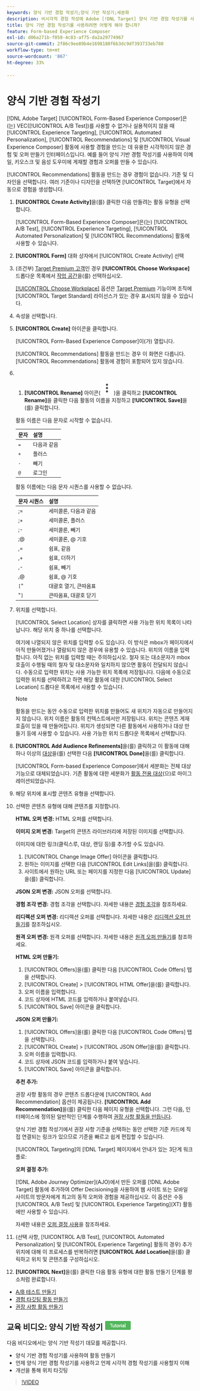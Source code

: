 ```yaml
---
keywords: 양식 기반 경험 작성기;양식 기반 작성기;세분화
description: 비시각적 경험 작성에 Adobe [!DNL Target] 양식 기반 경험 작성기를 사용하는 방법을 알아봅니다. VEC를 사용할 수 없거나 실용적이지 않은 경우 이 작성기를 사용하십시오.
title: 양식 기반 경험 작성기를 사용하려면 어떻게 해야 합니까?
feature: Form-based Experience Composer
exl-id: d06a271b-f058-4c83-af75-da2a29774967
source-git-commit: 2f86c9ee89b4e1698180f6b3dc9df393733eb780
workflow-type: tm+mt
source-wordcount: '867'
ht-degree: 33%

---
```


# 양식 기반 경험 작성기

[!DNL Adobe Target] [!UICONTROL Form-Based Experience Composer]은(는) VEC([!UICONTROL A/B Test])를 사용할 수 없거나 실용적이지 않을 때 [!UICONTROL Experience Targeting], [!UICONTROL Automated Personalization], [!UICONTROL Recommendations] 및 [!UICONTROL Visual Experience Composer] 활동에 사용할 경험을 만드는 데 유용한 시각적이지 않은 경험 및 오퍼 만들기 인터페이스입니다. 예를 들어 양식 기반 경험 작성기를 사용하여 이메일, 키오스크 및 음성 도우미에 게재할 경험과 오퍼를 만들 수 있습니다.

[!UICONTROL Recommendations] 활동을 만드는 경우 경험이 없습니다. 기준 및 디자인을 선택합니다. 여러 기준이나 디자인을 선택하면 [!UICONTROL Target]에서 자동으로 경험을 생성합니다.

1. **[!UICONTROL Create Activity]**&#x200B;을(를) 클릭한 다음 만들려는 활동 유형을 선택합니다.

   [!UICONTROL Form-Based Experience Composer]은(는) [!UICONTROL A/B Test], [!UICONTROL Experience Targeting], [!UICONTROL Automated Personalization] 및 [!UICONTROL Recommendations] 활동에 사용할 수 있습니다.

1. **[!UICONTROL Form]** 대화 상자에서 [!UICONTROL Create Activity] 선택

1. (조건부) [Target Premium 고객](/help/main/c-intro/intro.md#premium)인 경우 **[!UICONTROL Choose Workspace]** 드롭다운 목록에서 [작업 공간](/help/main/administrating-target/c-user-management/property-channel/property-channel.md)을(를) 선택하십시오.

   [[!UICONTROL Choose Workplace]](/help/main/administrating-target/c-user-management/property-channel/property-channel.md) 옵션은 [Target Premium](/help/main/c-intro/intro.md) 기능이며 조직에 [!UICONTROL Target Standard] 라이선스가 있는 경우 표시되지 않을 수 있습니다.

1. 속성을 선택합니다.

1. **[!UICONTROL Create]** 아이콘을 클릭합니다.

   [!UICONTROL Form-Based Experience Composer]이(가) 열립니다.

   [!UICONTROL Recommendations] 활동을 만드는 경우 이 화면은 다릅니다. [!UICONTROL Recommendations] 활동에 경험이 포함되어 있지 않습니다.

1. &#x200B;
   1. **[!UICONTROL Rename]** 아이콘(![이름 바꾸기 아이콘](/help/main/assets/icons/MoreSmallListVert.svg))을 클릭하고 **[!UICONTROL Rename]**&#x200B;을 클릭한 다음 활동의 이름을 지정하고 **[!UICONTROL Save]**&#x200B;을(를) 클릭합니다.

   활동 이름은 다음 문자로 시작할 수 없습니다.

   | 문자 | 설명 |
   |--- |--- |
   | `=` | 다음과 같음 |
   | `+` | 플러스 |
   | `-` | 빼기 |
   | `@` | 로그인 |

   활동 이름에는 다음 문자 시퀀스를 사용할 수 없습니다.

   | 문자 시퀀스 | 설명 |
   |--- |--- |
   | ;= | 세미콜론, 다음과 같음 |
   | ;+ | 세미콜론, 플러스 |
   | ;- | 세미콜론, 빼기 |
   | ;@ | 세미콜론, @ 기호 |
   | ,= | 쉼표, 같음 |
   | ,+ | 쉼표, 더하기 |
   | ,- | 쉼표, 빼기 |
   | ,@ | 쉼표, @ 기호 |
   | `[`&quot; | 대괄호 열기, 큰따옴표 |
   | &quot;`]` | 큰따옴표, 대괄호 닫기 |

1. 위치를 선택합니다.

   [!UICONTROL Select Location] 상자를 클릭하면 사용 가능한 위치 목록이 나타납니다. 해당 위치 중 하나를 선택합니다.

   여기에 나열되지 않은 위치를 입력할 수도 있습니다. 이 방식은 mbox가 페이지에서 아직 만들어졌거나 열람되지 않은 경우에 유용할 수 있습니다. 위치의 이름을 입력합니다. 아직 없는 위치를 입력할 때는 주의하십시오. 철자 또는 대소문자가 mbox 호출이 수행될 때의 철자 및 대소문자와 일치하지 않으면 활동이 전달되지 않습니다. 수동으로 입력한 위치는 사용 가능한 위치 목록에 저장됩니다. 다음에 수동으로 입력한 위치를 선택하려고 하면 해당 활동에 대한 [!UICONTROL Select Location] 드롭다운 목록에서 사용할 수 있습니다.

   >[!NOTE]
   >
   >활동을 만드는 동안 수동으로 입력한 위치를 만들어도 새 위치가 자동으로 만들어지지 않습니다. 위치 이름은 활동의 컨텍스트에서만 저장됩니다. 위치는 콘텐츠 게재 호출이 있을 때 만들어집니다. 위치가 생성되면 다른 활동에서 사용하거나 대상 만들기 등에 사용할 수 있습니다. 사용 가능한 위치 드롭다운 목록에서 선택합니다.

1. **[!UICONTROL Add Audience Refinements]**&#x200B;을(를) 클릭하고 이 활동에 대해 하나 이상의 [대상](/help/main/c-target/target.md#concept_A782F8481A5041EBA75103CB26376522)을(를) 선택한 다음 **[!UICONTROL Done]**&#x200B;을(를) 클릭합니다.

   [!UICONTROL Form-based Experience Composer]에서 세분화는 전체 대상 기능으로 대체되었습니다. 기존 활동에 대한 세분화가 [활동 전용 대상](/help/main/c-target/creating-activity-only-audience.md#concept_A6BADCF530ED4AE1852E677FEBE68483)(으)로 마이그레이션되었습니다.

1. 해당 위치에 표시할 콘텐츠 유형을 선택합니다.

1. 선택한 콘텐츠 유형에 대해 콘텐츠를 지정합니다.

   **HTML 오퍼 변경:** HTML 오퍼를 선택합니다.

   **이미지 오퍼 변경:** Target의 콘텐츠 라이브러리에 저장된 이미지를 선택합니다.

   이미지에 대한 링크(클릭스루, 대상, 랜딩 등)를 추가할 수도 있습니다.

   1. [!UICONTROL Change Image Offer] 아이콘을 클릭합니다.
   1. 원하는 이미지를 선택한 다음 [!UICONTROL Edit Links]을(를) 클릭합니다.
   1. 사이트에서 원하는 URL 또는 페이지를 지정한 다음 [!UICONTROL Update]을(를) 클릭합니다.

   **JSON 오퍼 변경:** JSON 오퍼를 선택합니다.

   **경험 조각 변경:** 경험 조각을 선택합니다. 자세한 내용은 [경험 조각](/help/main/c-experiences/c-manage-content/aem-experience-fragments.md)을 참조하세요.

   **리디렉션 오퍼 변경:** 리디렉션 오퍼를 선택합니다. 자세한 내용은 [리디렉션 오퍼 만들기](/help/main/c-experiences/c-manage-content/offer-redirect.md)를 참조하십시오.

   **원격 오퍼 변경:** 원격 오퍼를 선택합니다. 자세한 내용은 [원격 오퍼 만들기](/help/main/c-experiences/c-manage-content/about-remote-offers.md)를 참조하세요.

   **HTML 오퍼 만들기:**

   1. [!UICONTROL Offers]을(를) 클릭한 다음 [!UICONTROL Code Offers] 탭을 선택합니다.
   1. [!UICONTROL Create] > [!UICONTROL HTML Offer]을(를) 클릭합니다.
   1. 오퍼 이름을 입력합니다.
   1. 코드 상자에 HTML 코드를 입력하거나 붙여넣습니다.
   1. [!UICONTROL Save] 아이콘을 클릭합니다.

   **JSON 오퍼 만들기:**

   1. [!UICONTROL Offers]을(를) 클릭한 다음 [!UICONTROL Code Offers] 탭을 선택합니다.
   1. [!UICONTROL Create] > [!UICONTROL JSON Offer]을(를) 클릭합니다.
   1. 오퍼 이름을 입력합니다.
   1. 코드 상자에 JSON 코드를 입력하거나 붙여 넣습니다.
   1. [!UICONTROL Save] 아이콘을 클릭합니다.

   **추천 추가:**

   권장 사항 활동의 경우 콘텐츠 드롭다운에 [!UICONTROL Add Recommendation] 옵션이 제공됩니다. **[!UICONTROL Add Recommendation]**&#x200B;을(를) 클릭한 다음 페이지 유형을 선택합니다. 그런 다음, 인터페이스에 정의된 일반적인 단계를 수행하여 [권장 사항 활동을 만듭니다](/help/main/c-recommendations/t-create-recs-activity/create-recs-activity.md).

   양식 기반 경험 작성기에서 권장 사항 기준을 선택하는 동안 선택한 기준 카드에 직접 연결되는 링크가 있으므로 기준을 빠르고 쉽게 편집할 수 있습니다.

   [!UICONTROL Targeting]의 [!DNL Target] 페이지에서 안내가 있는 3단계 워크플로:

   **오퍼 결정 추가:**

   [!DNL Adobe Journey Optimizer]&#x200B;(AJO)에서 만든 오퍼를 [!DNL Adobe Target] 활동에 추가하여 Offer Decisioning을 사용하여 웹 사이트 또는 모바일 사이트의 방문자에게 최고의 동적 오퍼와 경험을 제공하십시오. 이 옵션은 수동 [!UICONTROL A/B Test] 및 [!UICONTROL Experience Targeting]&#x200B;(XT) 활동에만 사용할 수 있습니다.

   자세한 내용은 [오퍼 결정 사용](/help/main/c-integrating-target-with-mac/ajo/offer-decision.md)을 참조하세요.

1. (선택 사항, [!UICONTROL A/B Test], [!UICONTROL Automated Personalization] 및 [!UICONTROL Experience Targeting] 활동의 경우) 추가 위치에 대해 이 프로세스를 반복하려면 **[!UICONTROL Add Location]**&#x200B;을(를) 클릭하고 위치 및 콘텐츠를 구성하십시오.
1. **[!UICONTROL Next]**&#x200B;을(를) 클릭한 다음 활동 유형에 대한 활동 만들기 단계를 평소처럼 완료합니다.

* [A/B 테스트 만들기](/help/main/c-activities/t-test-ab/t-test-create-ab/test-create-ab.md)
* [경험 타깃팅 활동 만들기](/help/main/c-activities/t-experience-target/t-xt-create/xt-create.md#task_D6B3429AC31549E1A70EDF04B3DDC765)
* [권장 사항 활동 만들기](/help/main/c-recommendations/t-create-recs-activity/create-recs-activity.md#task_6874328773C64C44A73F0A130AD3F96F)

## 교육 비디오: 양식 기반 작성기 ![튜토리얼 배지](/help/main/assets/tutorial.png)

다음 비디오에서는 양식 기반 작성기 데모를 제공합니다.

* 양식 기반 경험 작성기를 사용하여 활동 만들기
* 언제 양식 기반 경험 작성기를 사용하고 언제 시각적 경험 작성기를 사용할지 이해
* 개선을 통해 위치 타깃팅

>[!VIDEO](https://video.tv.adobe.com/v/17390)
